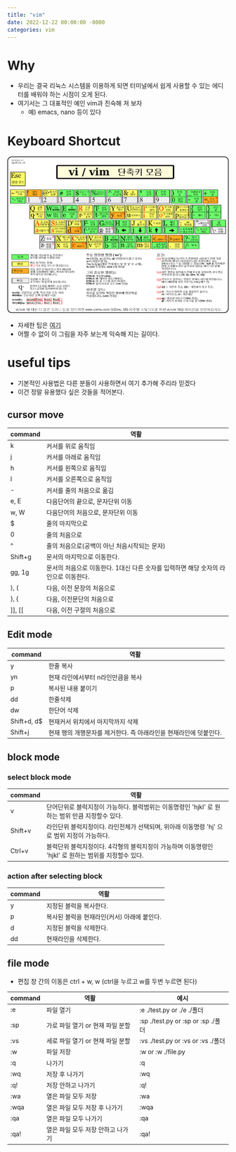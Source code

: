 ```yaml
---
title: "vim"
date: 2022-12-22 00:00:00 -0000
categories: vim
---
```


# Why
- 우리는 결국 리눅스 시스템을 이용하게 되면 터미널에서 쉽게 사용할 수 있는 에디터를 배워야 하는 시점이 오게 된다. 
- 여기서는 그 대표적인 예인 vim과 친숙해 져 보자 
  - 예) emacs, nano 등이 있다


# Keyboard Shortcut
![vi-vim-cheat-sheet-ko](uploads/10308ee4017dccbc5918c75ab0d2171f/vi-vim-cheat-sheet-ko.png)
- 자세한 팁은 [여기](https://www.joinc.co.kr/w/Site/Vim/Documents/UsedVim)
- 어쩔 수 없이 이 그림을 자주 보는게 익숙해 지는 길이다.

# useful tips
- 기본적인 사용법은 다른 분들이 사용하면서 여기 추가해 주리라 믿겠다
- 이건 정말 유용했다 싶은 것들을 적어본다.


## cursor move
| command | 역활 |
| ------ | ------ | 
| k       | 커서를 위로 움직임                                       |
| j       | 커서를 아래로 움직임                                      |
| h       | 커서를 왼쪽으로 움직임                                     |
| l       | 커서를 오른쪽으로 움직임                                    |
| -       | 커서를 줄의 처음으로 옮김                                   |
| e, E    | 다음단어의 끝으로, 문자단위 이동                               |
| w, W    | 다음단어의 처음으로, 문자단위 이동                              |
| $       | 줄의 마지막으로                                         |
| 0       | 줄의 처음으로                                          |
| ^       | 줄의 처음으로(공백이 아닌 처음시작되는 문자)                        |
| Shift+g | 문서의 마지막으로 이동한다.                                  |
| gg, 1g  | 문서의 처음으로 이동한다. 1대신 다른 숫자를 입력하면 해당 숫자의 라인으로 이동한다. |
| ), (    | 다음, 이전 문장의 처음으로                                  |
| }, {    | 다음, 이전문단의 처음으로                                   |
| ]], [[  | 다음, 이전 구절의 처음으로                                  |

## Edit mode
| command | 역활 |
| ------ | ------ | 
| y           | 한줄 복사                                 |
| yn          | 현재 라인에서부터 n라인만큼을 복사                   |
| p           | 복사된 내용 붙이기                            |
| dd          | 한줄삭제                                  |
| dw          | 한단어 삭제                                |
| Shift+d, d$ | 현재커서 위치에서 마지막까지 삭제                    |
| Shift+j     | 현재 행의 개행문자를 제거한다. 즉 아래라인을 현재라인에 덧붙인다. |

## block mode
### select block mode

| command | 역활 |
| ------ | ------ | 
| v       | 단어단위로 블럭지정이 가능하다. 블럭범위는 이동명령인 'hjkl' 로 원하는 범위 만큼 지정할수 있다.    |
| Shift+v | 라인단위 블럭지정이다. 라인전체가 선택되며, 위아래 이동명령 'hj' 으로 범위 지정이 가능하다.       |
| Ctrl+v  | 블럭단위 블럭지정이다. 4각형의 블럭지정이 가능하며 이동명령인 'hjkl' 로 원하는 범위를 지정할수 있다. |

### action after selecting block
| command | 역활 |
| ------ | ------ | 
| y  | 지정된 블럭을 복사한다.             |
| p  | 복사된 블럭을 현재라인(커서) 아래에 붙인다. |
| d  | 지정된 블럭을 삭제한다.             |
| dd | 현재라인을 삭제한다.               |

## file mode
- 편집 창 간의 이동은 ctrl + w, w (ctrl을 누르고 w를 두번 누르면 된다)

| command | 역활 | 예시 |
| ------ | ------ | ------ |
| :e | 파일 열기 | :e ./test.py or ./e ./폴더 |
| :sp | 가로 파일 열기 or 현재 파일 분할 | :sp ./test.py or :sp or :sp ./폴더 |
| :vs | 세로 파일 열기 or 현재 파일 분할 | :vs ./test.py or :vs or :vs ./폴더 |
| :w | 파일 저장 | :w or :w ./file.py |
| :q | 나가기 | :q |
| :wq | 저장 후 나가기 | :wq |
| :q! | 저장 안하고 나가기 | :q! |
| :wa | 열은 파일 모두 저장 | :wa |
| :wqa | 열은 파일 모두 저장 후 나가기 | :wqa |
| :qa | 열은 파일 모두 나가기 | :qa |
| :qa! | 열은 파일 모두 저장 안하고 나가기 | :qa! |
